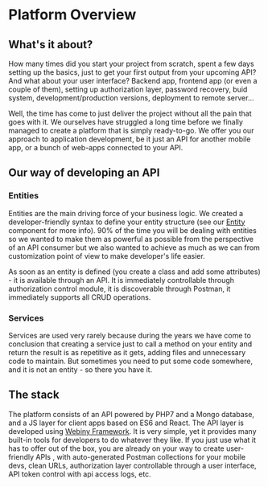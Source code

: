 # Platform Overview

## What's it about?

How many times did you start your project from scratch, spent a few days setting up the basics, just to get your first output from your upcoming API? And what about your user interface? Backend app, frontend app \(or even a couple of them\), setting up authorization layer, password recovery, buid system, development\/production versions, deployment to remote server...



Well, the time has come to just deliver the project without all the pain that goes with it. We ourselves have struggled a long time before we finally managed to create a platform that is simply ready-to-go.  We offer you our approach to application development, be it just an API for another mobile app, or a bunch of web-apps connected to your API.

## Our way of developing an API

### Entities

Entities are the main driving force of your business logic. We created a developer-friendly syntax to define your entity structure \(see our [Entity](http://github.com/Webiny/Entity) component for more info\). 90% of the time you will be dealing with entities so we wanted to make them as powerful as possible from the perspective of an API consumer but we also wanted to achieve as much as we can from customization point of view to make developer's life easier.

As soon as an entity is defined \(you create a class and add some attributes\) - it is available through an API. It is immediately controllable through authorization control module, it is discoverable through Postman, it immediately supports all CRUD operations.

### Services

Services are used very rarely because during the years we have come to conclusion that creating a service just to call a method on your entity and return the result is as repetitive as it gets, adding files and unnecessary code to maintain. But sometimes you need to put some code somewhere, and it is not an entity - so there you have it.



## The stack

The platform consists of an API powered by PHP7 and a Mongo database, and a JS layer for client apps based on ES6 and React. The API layer is developed using [Webiny Framework](https://github.com/Webiny/Framework). It is very simple, yet it provides many built-in tools for developers to do whatever they like. If you just use what it has to offer out of the box, you are already on your way to create user-friendly APIs , with auto-generated Postman collections for your mobile devs, clean URLs, authorization layer controllable through a user interface, API token control with api access logs, etc.



